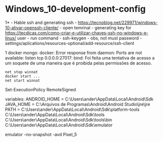 # Windows_10-development-config

1* - Hable ssh and generating ssh
     - https://tecnoblog.net/229971/windows-10-ativar-openssh-cliente/
     - open temrinal
     - generating key for https://tecdicas.com/como-criar-e-utilizar-chaves-ssh-no-windows-e-linux/ user
     - run command
     - ssh-keygen
     - obs, not must password
     - settings/aplications/resources-optional/add-resource/ssh-client

1 docker mongo:
docker: Error response from daemon: Ports are not available: listen tcp 0.0.0.0:27017: bind: Foi feita uma tentativa de acesso a um soquete de uma maneira que é proibida pelas permissões de acesso.
```
net stop winnat
docker start ...
net start winnat
```

Set-ExecutionPolicy RemoteSigned

variables:
ANDROID_HOME = C:\Users\ander\AppData\Local\Android\Sdk
JAVA_HOME = C:\Arquivos de Programas\Android\Android Studio\jre\jre
PATH = 
C:\Users\ander\AppData\Local\Android\Sdk\platform-tools
C:\Users\ander\AppData\Local\Android\Sdk\tools
C:\Users\ander\AppData\Local\Android\Sdk\tools\bin
C:\Users\ander\AppData\Local\Android\Sdk\emulator

emulator -no-snapshot -avd Pixel_5
